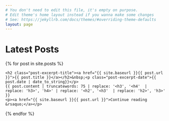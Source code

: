 ```yaml
---
# You don't need to edit this file, it's empty on purpose.
# Edit theme's home layout instead if you wanna make some changes
# See: https://jekyllrb.com/docs/themes/#overriding-theme-defaults
layout: page
---
```


<h1>Latest Posts</h1>

{% for post in site.posts %}
<section class="post-excerpt">

	<h2 class="post-excerpt-title"><a href="{{ site.baseurl }}{{ post.url }}">{{ post.title }}</a></h2>&nbsp;<p class="post-excerpt-date">{{ post.date | date_to_string}}</p>
    {{ post.content | truncatewords: 75 | replace: '<h3', '<h4'  | replace: 'h3>', 'h4>' | replace: '<h2', '<h3'  | replace: 'h2>', 'h3>' }}
    <p><a href="{{ site.baseurl }}{{ post.url }}">Continue reading &rsaquo;</a></p>

</section>

{% endfor %}

<script src="{{'/assets/js/home.js'}}"></script>
